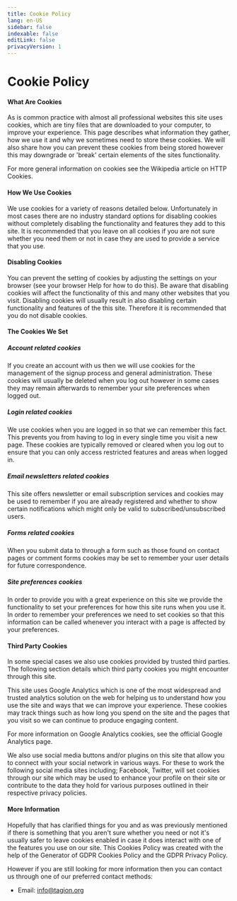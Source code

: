```yaml
---
title: Cookie Policy
lang: en-US
sidebar: false
indexable: false
editLink: false
privacyVersion: 1
---
```


# Cookie Policy

#### What Are Cookies
As is common practice with almost all professional websites this site uses cookies, which are tiny files that are downloaded to your computer, to improve your experience. This page describes what information they gather, how we use it and why we sometimes need to store these cookies. We will also share how you can prevent these cookies from being stored however this may downgrade or 'break' certain elements of the sites functionality.

For more general information on cookies see the Wikipedia article on HTTP Cookies.

#### How We Use Cookies
We use cookies for a variety of reasons detailed below. Unfortunately in most cases there are no industry standard options for disabling cookies without completely disabling the functionality and features they add to this site. It is recommended that you leave on all cookies if you are not sure whether you need them or not in case they are used to provide a service that you use.

#### Disabling Cookies
You can prevent the setting of cookies by adjusting the settings on your browser (see your browser Help for how to do this). Be aware that disabling cookies will affect the functionality of this and many other websites that you visit. Disabling cookies will usually result in also disabling certain functionality and features of the this site. Therefore it is recommended that you do not disable cookies.

#### The Cookies We Set
##### Account related cookies

If you create an account with us then we will use cookies for the management of the signup process and general administration. These cookies will usually be deleted when you log out however in some cases they may remain afterwards to remember your site preferences when logged out.

##### Login related cookies

We use cookies when you are logged in so that we can remember this fact. This prevents you from having to log in every single time you visit a new page. These cookies are typically removed or cleared when you log out to ensure that you can only access restricted features and areas when logged in.

##### Email newsletters related cookies

This site offers newsletter or email subscription services and cookies may be used to remember if you are already registered and whether to show certain notifications which might only be valid to subscribed/unsubscribed users.

##### Forms related cookies

When you submit data to through a form such as those found on contact pages or comment forms cookies may be set to remember your user details for future correspondence.

##### Site preferences cookies

In order to provide you with a great experience on this site we provide the functionality to set your preferences for how this site runs when you use it. In order to remember your preferences we need to set cookies so that this information can be called whenever you interact with a page is affected by your preferences.

#### Third Party Cookies
In some special cases we also use cookies provided by trusted third parties. The following section details which third party cookies you might encounter through this site.

This site uses Google Analytics which is one of the most widespread and trusted analytics solution on the web for helping us to understand how you use the site and ways that we can improve your experience. These cookies may track things such as how long you spend on the site and the pages that you visit so we can continue to produce engaging content.

For more information on Google Analytics cookies, see the official Google Analytics page.

We also use social media buttons and/or plugins on this site that allow you to connect with your social network in various ways. For these to work the following social media sites including; Facebook, Twitter, will set cookies through our site which may be used to enhance your profile on their site or contribute to the data they hold for various purposes outlined in their respective privacy policies.

#### More Information
Hopefully that has clarified things for you and as was previously mentioned if there is something that you aren't sure whether you need or not it's usually safer to leave cookies enabled in case it does interact with one of the features you use on our site. This Cookies Policy was created with the help of the Generator of GDPR Cookies Policy and the GDPR Privacy Policy.

However if you are still looking for more information then you can contact us through one of our preferred contact methods:

- Email: [info@tagion.org](mailto:info@tagion.org)